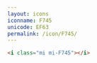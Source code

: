 ```yaml
---
layout: icons
iconname: F745
unicode: EF63
permalink: /icon/F745/
---
```


``` html
<i class="mi mi-F745"></i>
```
